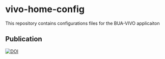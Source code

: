 # vivo-home-config
This repository contains configurations files for the BUA-VIVO applicaiton

## Publication
[![DOI](https://zenodo.org/badge/709296289.svg)](https://zenodo.org/doi/10.5281/zenodo.10401098)
